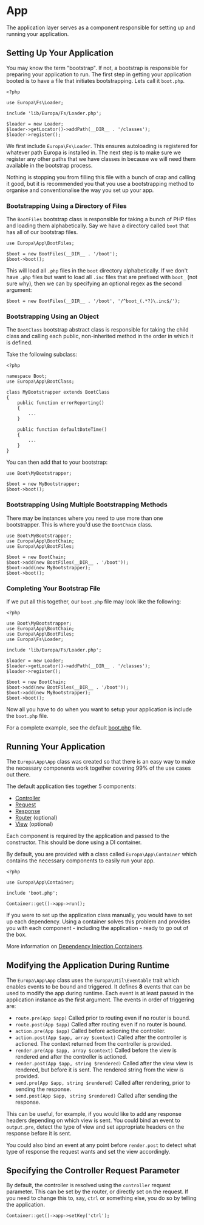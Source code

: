 App
===

The application layer serves as a component responsible for setting up and running your application.

Setting Up Your Application
---------------------------

You may know the term "bootstrap". If not, a bootstrap is responsible for preparing your application to run. The first step in getting your application booted is to have a file that initiates bootstrapping. Lets call it `boot.php`.
    
    <?php
    
    use Europa\Fs\Loader;
    
    include 'lib/Europa/Fs/Loader.php';
    
    $loader = new Loader;
    $loader->getLocator()->addPath(__DIR__ . '/classes');
    $loader->register();

We first include `Europa\Fs\Loader`. This ensures autoloading is registered for whatever path Europa is installed in. The next step is to make sure we register any other paths that we have classes in because we will need them available in the bootstrap process.

Nothing is stopping you from filling this file with a bunch of crap and calling it good, but it is recommended you that you use a bootstrapping method to organise and conventionalise the way you set up your app.

### Bootstrapping Using a Directory of Files

The `BootFiles` bootstrap class is responsible for taking a bunch of PHP files and loading them alphabetically. Say we have a directory called `boot` that has all of our bootstrap files.

    use Europa\App\BootFiles;
    
    $boot = new BootFiles(__DIR__ . '/boot');
    $boot->boot();

This will load all `.php` files in the `boot` directory alphabetically. If we don't have `.php` files but want to load all `.inc` files that are prefixed with `boot_` (not sure why), then we can by specifying an optional regex as the second argument:

    $boot = new BootFiles(__DIR__ . '/boot', '/^boot_(.*?)\.inc$/');

### Bootstrapping Using an Object

The `BootClass` bootstrap abstract class is responsible for taking the child class and calling each public, non-inherited method in the order in which it is defined.

Take the following subclass:

    <?php
    
    namespace Boot;
    use Europa\App\BootClass;
    
    class MyBootstrapper extends BootClass
    {
        public function errorReporting()
        {
            ...
        }
        
        public function defaultDateTime()
        {
            ...
        }
    }

You can then add that to your bootstrap:

    use Boot\MyBootstrapper;
    
    $boot = new MyBootstrapper;
    $boot->boot();

### Bootstrapping Using Multiple Bootstrapping Methods

There may be instances where you need to use more than one bootstrapper. This is where you'd use the `BootChain` class.

    use Boot\MyBootstrapper;
    use Europa\App\BootChain;
    use Europa\App\BootFiles;
    
    $boot = new BootChain;
    $boot->add(new BootFiles(__DIR__ . '/boot'));
    $boot->add(new MyBootstrapper);
    $boot->boot();

### Completing Your Bootstrap File

If we put all this together, our `boot.php` file may look like the following:

    <?php
    
    use Boot\MyBootstrapper;
    use Europa\App\BootChain;
    use Europa\App\BootFiles;
    use Europa\Fs\Loader;
    
    include 'lib/Europa/Fs/Loader.php';
    
    $loader = new Loader;
    $loader->getLocator()->addPath(__DIR__ . '/classes');
    $loader->register();
    
    $boot = new BootChain;
    $boot->add(new BootFiles(__DIR__ . '/boot'));
    $boot->add(new MyBootstrapper);
    $boot->boot();

Now all you have to do when you want to setup your application is include the `boot.php` file.

For a complete example, see the default [boot.php](../../app/boot.php) file.

Running Your Application
------------------------

The `Europa\App\App` class was created so that there is an easy way to make the necessary components work together covering 99% of the use cases out there.

The default application ties together 5 components:

- [Controller](Controller)
- [Request](Request)
- [Response](Response)
- [Router](Router) (optional)
- [View](View) (optional)

Each component is required by the application and passed to the constructor. This should be done using a DI container.

By default, you are provided with a class called `Europa\App\Container` which contains the necessary components to easily run your app.

    <?php
    
    use Europa\App\Container;
    
    include 'boot.php';
    
    Container::get()->app->run();

If you were to set up the application class manually, you would have to set up each dependency. Using a container solves this problem and provides you with each component - including the application - ready to go out of the box.

More information on [Dependency Injection Containers](Di).

Modifying the Application During Runtime
----------------------------------------

The `Europa\App\App` class uses the `Europa\Util\Eventable` trait which enables events to be bound and triggered. It defines **8** events that can be used to modify the app during runtime. Each event is at least passed in the application instance as the first argument. The events in order of triggering are:

- `route.pre(App $app)` Called prior to routing even if no router is bound.
- `route.post(App $app)` Called after routing even if no router is bound.
- `action.pre(App $app)` Called before actioning the controller.
- `action.post(App $app, array $context)` Called after the controller is actioned. The context returned from the controller is provided.
- `render.pre(App $app, array $context)` Called before the view is rendered and after the controller is actioned.
- `render.post(App $app, string $rendered)` Called after the view view is rendered, but before it is sent. The rendered string from the view is provided.
- `send.pre(App $app, string $rendered)` Called after rendering, prior to sending the response.
- `send.post(App $app, string $rendered)` Called after sending the response.

This can be useful, for example, if you would like to add any response headers depending on which view is sent. You could bind an event to `output.pre`, detect the type of view and set appropriate headers on the response before it is sent.

You could also bind an event at any point before `render.post` to detect what type of response the request wants and set the view accordingly.

Specifying the Controller Request Parameter
-------------------------------------------

By default, the controller is resolved using the `controller` request parameter. This can be set by the router, or directly set on the request. If you need to change this to, say, `ctrl` or something else, you do so by telling the application.

    Container::get()->app->setKey('ctrl');
